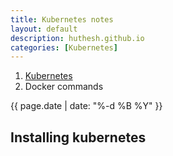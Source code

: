 ```yaml
---
title: Kubernetes notes
layout: default
description: huthesh.github.io
categories: [Kubernetes]
---
```

<div class="container margintop">
<ol class="breadcrumb">
  <li><a href="/Kubernetes">Kubernetes</a></li>
  <li class="active">Docker commands</li>
</ol>

<div>
        {{ page.date | date: "%-d %B %Y" }}
</div>
<div>
<h2>
Installing kubernetes
</h2>
</div>
